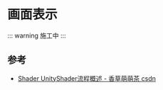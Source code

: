 # 画面表示
::: warning
施工中
:::

## 参考
- [Shader UnityShader流程概述 - 香草萌萌茶 csdn](https://blog.csdn.net/sakuya_miku/article/details/109702383)